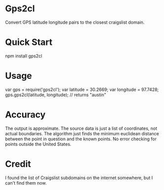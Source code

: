 
# Gps2cl

Convert GPS latitude longitude pairs to the closest craigslist domain.

# Quick Start

  npm install gps2cl

# Usage

  var gps = require('gps2cl');
  var latitude = 30.2669;
  var longitude = 97.7428;
  gps.gps2cl(latitude, longitude);
  // returns "austin"


# Accuracy
The output is approximate. The source data is just a list of coordinates, not actual boundaries. The algorithm just finds the minimum euclidean distance between the point in question and the known points. No error checking for points outside the United States.


# Credit

I found the list of Craigslist subdomains on the internet somewhere, but I can't find them now.


